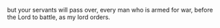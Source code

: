 but your servants will pass over, every man who is armed for war, before the Lord to battle, as my lord orders.
